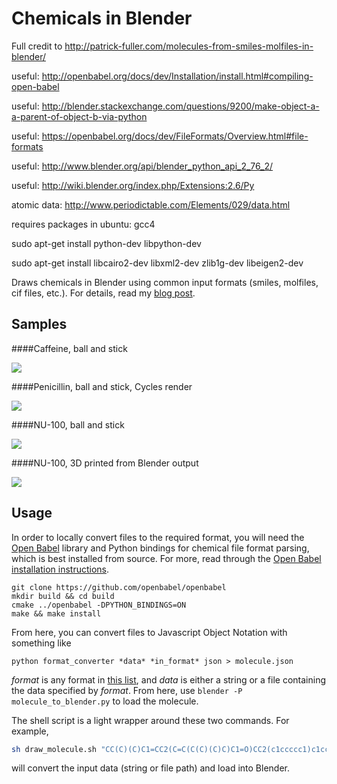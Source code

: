 Chemicals in Blender
====================
Full credit to http://patrick-fuller.com/molecules-from-smiles-molfiles-in-blender/

useful: http://openbabel.org/docs/dev/Installation/install.html#compiling-open-babel

useful: http://blender.stackexchange.com/questions/9200/make-object-a-a-parent-of-object-b-via-python

useful: https://openbabel.org/docs/dev/FileFormats/Overview.html#file-formats

useful: http://www.blender.org/api/blender_python_api_2_76_2/

useful: http://wiki.blender.org/index.php/Extensions:2.6/Py 

atomic data: http://www.periodictable.com/Elements/029/data.html


requires packages in ubuntu: gcc4

sudo apt-get install python-dev libpython-dev

sudo apt-get install libcairo2-dev libxml2-dev zlib1g-dev libeigen2-dev


Draws chemicals in Blender using common input formats (smiles, molfiles, cif files,
etc.). For details, read my [blog post](http://www.patrick-fuller.com/molecules-from-smiles-molfiles-in-blender/).

Samples
-------

####Caffeine, ball and stick

![](http://www.patrick-fuller.com/img/caffeine_step_five_960.png)

####Penicillin, ball and stick, Cycles render

![](http://www.patrick-fuller.com/img/penicillin_in_marble_960.png)

####NU-100, ball and stick

![](http://www.patrick-fuller.com/img/nu_100_blender_960.png)

####NU-100, 3D printed from Blender output

![](http://www.patrick-fuller.com/img/nu_100_3d_print.png)

Usage
-----

In order to locally convert files to the required format, you will need the
[Open Babel](http://openbabel.org/wiki/Main_Page) library and Python bindings
for chemical file format parsing, which is best installed from source.
For more, read through the [Open Babel installation instructions](http://openbabel.org/docs/dev/Installation/install.html).

```
git clone https://github.com/openbabel/openbabel
mkdir build && cd build
cmake ../openbabel -DPYTHON_BINDINGS=ON
make && make install
```

From here, you can convert files to Javascript Object Notation with something like

```
python format_converter *data* *in_format* json > molecule.json
```

*format* is any format in [this list](http://openbabel.org/docs/2.3.0/FileFormats/Overview.html),
and *data* is either a string or a file containing the data specified by *format*.
From here, use `blender -P molecule_to_blender.py` to load the molecule.

The shell script is a light wrapper around these two commands. For example,

```bash
sh draw_molecule.sh "CC(C)(C)C1=CC2(C=C(C(C)(C)C)C1=O)CC2(c1ccccc1)c1ccccc1" smi
```

will convert the input data (string or file path) and load into Blender.
